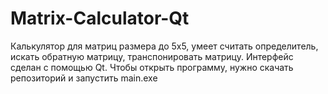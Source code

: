 # Matrix-Calculator-Qt

Калькулятор для матриц размера до 5х5, умеет считать определитель, искать обратную матрицу, транспонировать матрицу. Интерфейс сделан с помощью Qt. Чтобы открыть программу, нужно скачать репозиторий и запустить main.exe
